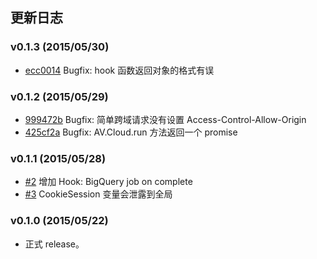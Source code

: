 ## 更新日志

### v0.1.3 (2015/05/30)

* [ecc0014](https://github.com/leancloud/leanengine-node-sdk/commit/ecc0014a68c313f62fe11d395cf556acd5fbebf6) Bugfix: hook 函数返回对象的格式有误

### v0.1.2 (2015/05/29)

* [999472b](https://github.com/leancloud/leanengine-node-sdk/commit/999472b8220c534ab96ac77406056e898ff4dcde) Bugfix: 简单跨域请求没有设置 Access-Control-Allow-Origin
* [425cf2a](https://github.com/leancloud/leanengine-node-sdk/commit/425cf2a4669f1de1a1cf66304ac9180ce21a43b9) Bugfix: AV.Cloud.run 方法返回一个 promise

### v0.1.1 (2015/05/28)

* [#2](https://github.com/leancloud/leanengine-node-sdk/pull/2) 增加 Hook: BigQuery job on complete
* [#3](https://github.com/leancloud/leanengine-node-sdk/pull/3) CookieSession 变量会泄露到全局

### v0.1.0 (2015/05/22)

* 正式 release。
